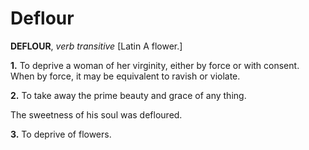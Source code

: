 # Deflour

**DEFLOUR**, _verb transitive_ \[Latin A flower.\]

**1.** To deprive a woman of her virginity, either by force or with consent. When by force, it may be equivalent to ravish or violate.

**2.** To take away the prime beauty and grace of any thing.

The sweetness of his soul was defloured.

**3.** To deprive of flowers.